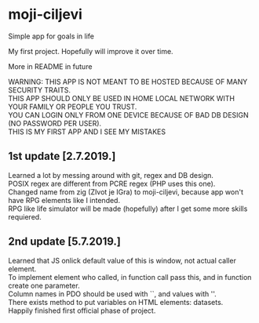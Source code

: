 # moji-ciljevi
Simple app for goals in life

My first project. Hopefully will improve it over time. 

More in README in future   

WARNING: THIS APP IS NOT MEANT TO BE HOSTED BECAUSE OF MANY SECURITY TRAITS.  
         THIS APP SHOULD ONLY BE USED IN HOME LOCAL NETWORK WITH YOUR FAMILY OR PEOPLE YOU TRUST.  
         YOU CAN LOGIN ONLY FROM ONE DEVICE BECAUSE OF BAD DB DESIGN (NO PASSWORD PER USER).    
         THIS IS MY FIRST APP AND I SEE MY MISTAKES  

1st update [2.7.2019.]
----------------------------------------------------
Learned a lot by messing around with git, regex and DB design.  
POSIX regex are different from PCRE regex (PHP uses this one).  
Changed name from zig (ZIvot je IGra) to moji-ciljevi, because app won't have RPG elements like I intended.  
RPG like life simulator will be made (hopefully) after I get some more skills requiered.  

2nd update [5.7.2019.]
----------------------------------------------------
Learned that JS onlick default value of this is window, not actual caller element.  
To implement element who called, in function call pass this, and in function create one parameter.  
Column names in PDO should be used with ``, and values with ''.  
There exists method to put variables on HTML elements: datasets.  
Happily finished first official phase of project.  
